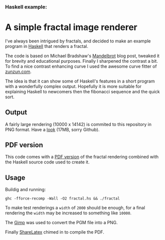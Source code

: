 ### Haskell example:
A simple fractal image renderer
===============================

I've always been intrigued by fractals, and decided to make an example program
in [Haskell](http://www.haskell.org) that renders a fractal.

The code is based on Michael Bradshaw's [Mandelbrot](http://mjb.io/+/haskell-mandelbrot)
blog post, tweaked it for brevity and educational purposes. Finally I sharpened
the contrast a bit.  To find a nice contrast enhancing curve I used the awesome
curve fitter of [zunzun.com](http://zunzun.com).

The idea is that it can show some of Haskell's features in a short program
with a wonderfully complex output. Hopefully it is more suitable for explaining
Haskell to newcomers then the fibonacci sequence and the quick sort.


## Output

A fairly large rendering (10000 x 14142) is commited to this repository in PNG
format. Have a [look](https://raw.githubusercontent.com/cies/haskell-fractal/master/w10000_i1200.png)
(17MB, sorry Github).


## PDF version

This code comes with a [PDF version](https://github.com/cies/haskell-fractal/blob/master/haskell-fractal.pdf?raw=true)
of the fractal rendering combined with the Haskell source code used to create it.


## Usage

Buildig and running:

    ghc -fforce-recomp -Wall -O2 fractal.hs && ./fractal

To make test renderings a `width` of `2000` should be enough, for a final rendering
the `width` may be increased to something like `10000`.

The [Gimp](http://gimp.org) was used to convert the PGM file into a PNG.

Finally [ShareLatex](http://sharelatex.com) chimed in to compile the PDF.
